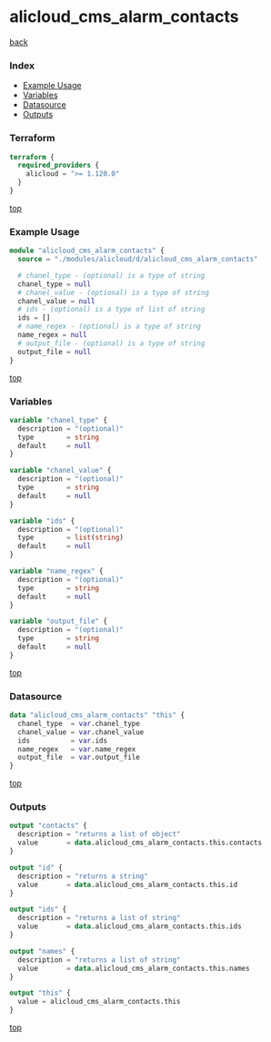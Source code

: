 # alicloud_cms_alarm_contacts

[back](../alicloud.md)

### Index

- [Example Usage](#example-usage)
- [Variables](#variables)
- [Datasource](#datasource)
- [Outputs](#outputs)

### Terraform

```terraform
terraform {
  required_providers {
    alicloud = ">= 1.120.0"
  }
}
```

[top](#index)

### Example Usage

```terraform
module "alicloud_cms_alarm_contacts" {
  source = "./modules/alicloud/d/alicloud_cms_alarm_contacts"

  # chanel_type - (optional) is a type of string
  chanel_type = null
  # chanel_value - (optional) is a type of string
  chanel_value = null
  # ids - (optional) is a type of list of string
  ids = []
  # name_regex - (optional) is a type of string
  name_regex = null
  # output_file - (optional) is a type of string
  output_file = null
}
```

[top](#index)

### Variables

```terraform
variable "chanel_type" {
  description = "(optional)"
  type        = string
  default     = null
}

variable "chanel_value" {
  description = "(optional)"
  type        = string
  default     = null
}

variable "ids" {
  description = "(optional)"
  type        = list(string)
  default     = null
}

variable "name_regex" {
  description = "(optional)"
  type        = string
  default     = null
}

variable "output_file" {
  description = "(optional)"
  type        = string
  default     = null
}
```

[top](#index)

### Datasource

```terraform
data "alicloud_cms_alarm_contacts" "this" {
  chanel_type  = var.chanel_type
  chanel_value = var.chanel_value
  ids          = var.ids
  name_regex   = var.name_regex
  output_file  = var.output_file
}
```

[top](#index)

### Outputs

```terraform
output "contacts" {
  description = "returns a list of object"
  value       = data.alicloud_cms_alarm_contacts.this.contacts
}

output "id" {
  description = "returns a string"
  value       = data.alicloud_cms_alarm_contacts.this.id
}

output "ids" {
  description = "returns a list of string"
  value       = data.alicloud_cms_alarm_contacts.this.ids
}

output "names" {
  description = "returns a list of string"
  value       = data.alicloud_cms_alarm_contacts.this.names
}

output "this" {
  value = alicloud_cms_alarm_contacts.this
}
```

[top](#index)